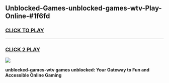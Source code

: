 
## Unblocked-Games-unblocked-games-wtv-Play-Online-#1f6fd
<h3>
<a href="https://premium.freeplayer.one?title=unblocked-games-wtv&ref=27F">CLICK TO PLAY</a></h3>
<hr>

<h3>
<a href="https://premium.freeplayer.one?title=unblocked-games-wtv&ref=27F">CLICK 2 PLAY</a>
  
</h3>

<a href="https://premium.freeplayer.one?title=unblocked-games-wtv&ref=27F"><img src="https://clearcache.store/games.png"></a>


**unblocked-games-wtv games unblocked: Your Gateway to Fun and Accessible Online Gaming**
